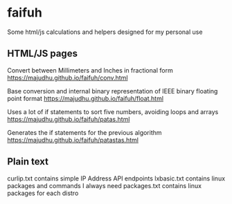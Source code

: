 # faifuh
Some html/js calculations and helpers designed for my personal use

## HTML/JS pages
Convert between Millimeters and Inches in fractional form
https://majudhu.github.io/faifuh/conv.html


Base conversion and internal binary representation of IEEE binary floating point format
https://majudhu.github.io/faifuh/float.html

Uses a lot of if statements to sort five numbers, avoiding loops and arrays
https://majudhu.github.io/faifuh/patas.html

Generates the if statements for the previous algorithm
https://majudhu.github.io/faifuh/patastas.html


## Plain text
curlip.txt contains simple IP Address API endpoints
lxbasic.txt contains linux packages and commands I always need
packages.txt contains linux packages for each distro
